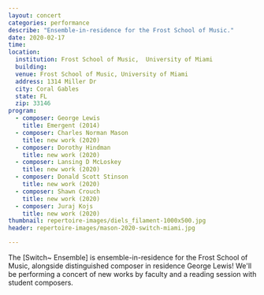 ```yaml
---
layout: concert
categories: performance
describe: "Ensemble-in-residence for the Frost School of Music."
date: 2020-02-17
time:
location:
  institution: Frost School of Music,  University of Miami
  building:
  venue: Frost School of Music, University of Miami
  address: 1314 Miller Dr
  city: Coral Gables
  state: FL
  zip: 33146
program:
  - composer: George Lewis
    title: Emergent (2014)
  - composer: Charles Norman Mason
    title: new work (2020)
  - composer: Dorothy Hindman
    title: new work (2020)
  - composer: Lansing D McLoskey
    title: new work (2020)
  - composer: Donald Scott Stinson
    title: new work (2020)
  - composer: Shawn Crouch
    title: new work (2020)
  - composer: Juraj Kojs
    title: new work (2020)
thumbnail: repertoire-images/diels_filament-1000x500.jpg
header: repertoire-images/mason-2020-switch-miami.jpg

---
```


The [Switch~ Ensemble] is ensemble-in-residence for the Frost School of Music, alongside distinguished composer in residence George Lewis! We'll be performing a concert of new works by faculty and a reading session with student composers.
